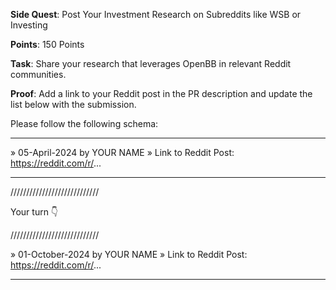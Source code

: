 **Side Quest**: Post Your Investment Research on Subreddits like WSB or Investing

**Points**: 150 Points

**Task**: Share your research that leverages OpenBB in relevant Reddit communities.

**Proof**: Add a link to your Reddit post in the PR description and update the list below with the submission.

Please follow the following schema:

---

» 05-April-2024 by YOUR NAME
» Link to Reddit Post: https://reddit.com/r/...

---

////////////////////////////

Your turn 👇

////////////////////////////

» 01-October-2024 by YOUR NAME
» Link to Reddit Post: https://reddit.com/r/...

---
